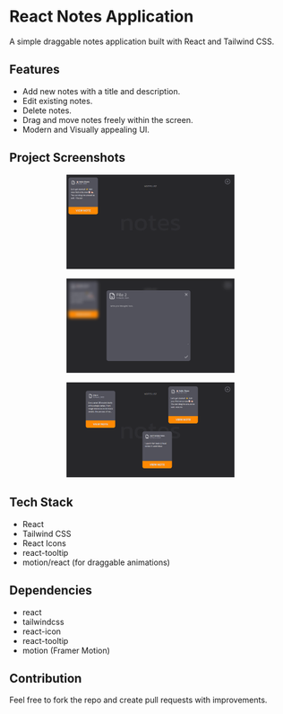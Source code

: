 # React Notes Application

A simple draggable notes application built with React and Tailwind CSS.

## Features

- Add new notes with a title and description.
- Edit existing notes.
- Delete notes.
- Drag and move notes freely within the screen.
- Modern and Visually appealing UI.

## Project Screenshots


<p align="center">
  <img src="./SS/initial.png" alt="Initial Home Page" width="300">
</p>
<p align="center">
  <img src="./SS/adding%20new%20note.png" alt="Adding a new note" width="300">
</p>
<p align="center">
  <img src="./SS/multipleNotes.png" alt="Dragged notes to your choice" width="300">
</p>

## Tech Stack

- React
- Tailwind CSS
- React Icons
- react-tooltip
- motion/react (for draggable animations)

## Dependencies
- react
- tailwindcss
- react-icon
- react-tooltip
- motion (Framer Motion)

## Contribution

Feel free to fork the repo and create pull requests with improvements.